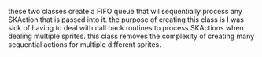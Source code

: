 these two classes create a FIFO queue that wil sequentially process any SKAction that is passed into it.  the purpose of creating this class is I was sick of having to deal with call back routines to process SKActions when dealing multiple sprites. this class removes the complexity of creating many sequential actions for multiple different sprites. 